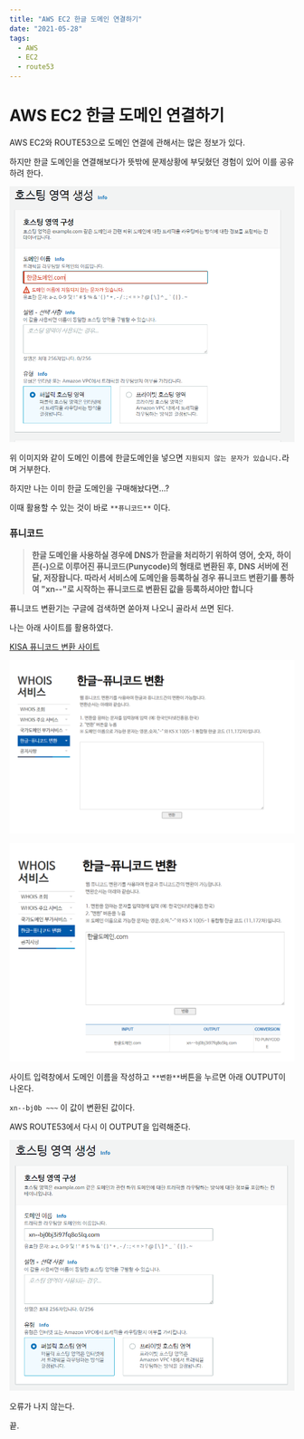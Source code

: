 ```yaml
---
title: "AWS EC2 한글 도메인 연결하기"
date: "2021-05-28"
tags: 
  - AWS
  - EC2
  - route53
---
```


# AWS EC2 한글 도메인 연결하기

AWS EC2와 ROUTE53으로 도메인 연결에 관해서는 많은 정보가 있다. 

하지만 한글 도메인을 연결해보다가 뜻밖에 문제상황에 부딪혔던 경험이 있어 이를 공유하려 한다.

![20210528_212411](../../../assets/img/20210528_212411.png)

위 이미지와 같이 도메인 이름에 한글도메인을 넣으면 `지원되지 않는 문자가 있습니다.`라며 거부한다.

하지만 나는 이미 한글 도메인을 구매해놨다면...?

이때 활용할 수 있는 것이 바로 `**퓨니코드**` 이다.



### 퓨니코드

> **한글 도메인을 사용하실 경우에 DNS가 한글을 처리하기 위하여 영어, 숫자, 하이픈(-)으로 이루어진 퓨니코드(Punycode)의 형태로 변환된 후, DNS 서버에 전달, 저장돱니다. 따라서 서비스에 도메인을 등록하실 경우 퓨니코드 변환기를 통하여 "xn--"로 시작하는 퓨니코드로 변환된 값을 등록하셔야만 합니다**



퓨니코드 변환기는 구글에 검색하면 쏟아져 나오니 골라서 쓰면 된다. 

나는 아래 사이트를 활용하였다.

[KISA 퓨니코드 변환 사이트](https://xn--c79as89aj0e29b77z.xn--3e0b707e/idnconv/idnconv.do)

![20210528_212418](../../..//assets/img/20210528_212418.png)

![20210528_212456](../../..//assets/img/20210528_212456.png)

사이트 입력창에서 도메인 이름을 작성하고 `**변환**`버튼을 누르면 아래 OUTPUT이 나온다.

`xn--bj0b ~~~` 이 값이 변환된 값이다.

AWS ROUTE53에서 다시 이 OUTPUT을 입력해준다.

![20210528_213117](../../..//assets/img/20210528_213117.png)

오류가 나지 않는다.



끝.
